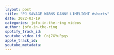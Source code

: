```yaml
---
layout: post
title: "PJ SAVAGE WARNS DANNY LIMELIGHT #shorts"
date: 2022-03-19
categories: jofo-in-the-ring videos
author: jofo-in-the-ring
spotify_track_id: 
youtube_video_id: Cnj7XYuPpgs
apple_track_id: 
youtube_metadata: 
---
```

